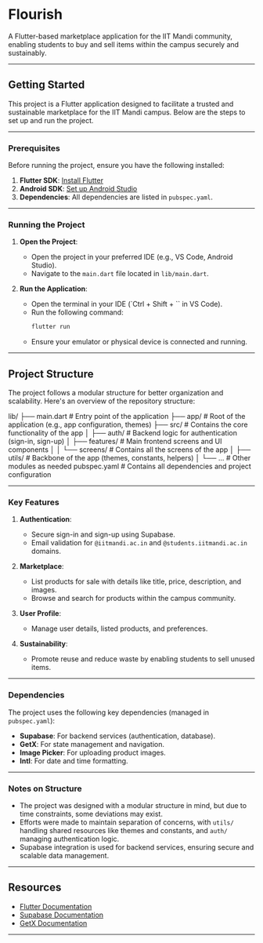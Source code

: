 # Flourish

A Flutter-based marketplace application for the IIT Mandi community, enabling students to buy and sell items within the campus securely and sustainably.

---

## Getting Started

This project is a Flutter application designed to facilitate a trusted and sustainable marketplace for the IIT Mandi campus. Below are the steps to set up and run the project.

---

### Prerequisites

Before running the project, ensure you have the following installed:

1. **Flutter SDK**: [Install Flutter](https://docs.flutter.dev/get-started/install)
2. **Android SDK**: [Set up Android Studio](https://developer.android.com/studio)
3. **Dependencies**: All dependencies are listed in `pubspec.yaml`.

---

### Running the Project

1. **Open the Project**:
   - Open the project in your preferred IDE (e.g., VS Code, Android Studio).
   - Navigate to the `main.dart` file located in `lib/main.dart`.

2. **Run the Application**:
   - Open the terminal in your IDE (`Ctrl + Shift + `` in VS Code).
   - Run the following command:
     ```bash
     flutter run
     ```
   - Ensure your emulator or physical device is connected and running.

---

## Project Structure

The project follows a modular structure for better organization and scalability. Here's an overview of the repository structure:


lib/
├── main.dart # Entry point of the application
├── app/ # Root of the application (e.g., app configuration, themes)
├── src/ # Contains the core functionality of the app
│ ├── auth/ # Backend logic for authentication (sign-in, sign-up)
│ ├── features/ # Main frontend screens and UI components
│ │ └── screens/ # Contains all the screens of the app
│ ├── utils/ # Backbone of the app (themes, constants, helpers)
│ └── ... # Other modules as needed
pubspec.yaml # Contains all dependencies and project configuration


---

### Key Features

1. **Authentication**:
   - Secure sign-in and sign-up using Supabase.
   - Email validation for `@iitmandi.ac.in` and `@students.iitmandi.ac.in` domains.

2. **Marketplace**:
   - List products for sale with details like title, price, description, and images.
   - Browse and search for products within the campus community.

3. **User Profile**:
   - Manage user details, listed products, and preferences.

4. **Sustainability**:
   - Promote reuse and reduce waste by enabling students to sell unused items.

---

### Dependencies

The project uses the following key dependencies (managed in `pubspec.yaml`):

- **Supabase**: For backend services (authentication, database).
- **GetX**: For state management and navigation.
- **Image Picker**: For uploading product images.
- **Intl**: For date and time formatting.

---

### Notes on Structure

- The project was designed with a modular structure in mind, but due to time constraints, some deviations may exist.
- Efforts were made to maintain separation of concerns, with `utils/` handling shared resources like themes and constants, and `auth/` managing authentication logic.
- Supabase integration is used for backend services, ensuring secure and scalable data management.

---

## Resources

- [Flutter Documentation](https://docs.flutter.dev/)
- [Supabase Documentation](https://supabase.io/docs)
- [GetX Documentation](https://pub.dev/packages/get)

---
